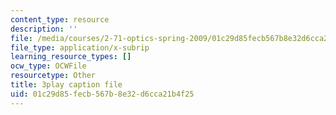 ```yaml
---
content_type: resource
description: ''
file: /media/courses/2-71-optics-spring-2009/01c29d85fecb567b8e32d6cca21b4f25_jKHejk45Sg.vtt
file_type: application/x-subrip
learning_resource_types: []
ocw_type: OCWFile
resourcetype: Other
title: 3play caption file
uid: 01c29d85-fecb-567b-8e32-d6cca21b4f25
---
```

